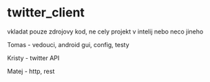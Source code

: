 # twitter_client

vkladat pouze zdrojovy kod, ne cely projekt v intelij nebo neco jineho



Tomas  - vedouci, android gui, config, testy

Kristy - twitter API

Matej  - http, rest 
